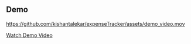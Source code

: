 ## Demo

https://github.com/kishantalekar/expenseTracker/assets/demo_video.mov

[Watch Demo Video](./assets/demo_video.mov)
